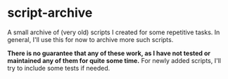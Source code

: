 # script-archive
A small archive of (very old) scripts I created for some repetitive tasks.
In general, I'll use this for now to archive more such scripts.

**There is no guarantee that any of these work, as I have not tested or maintained any of them for quite some time.** For newly added scripts, I'll try to include some tests if needed.